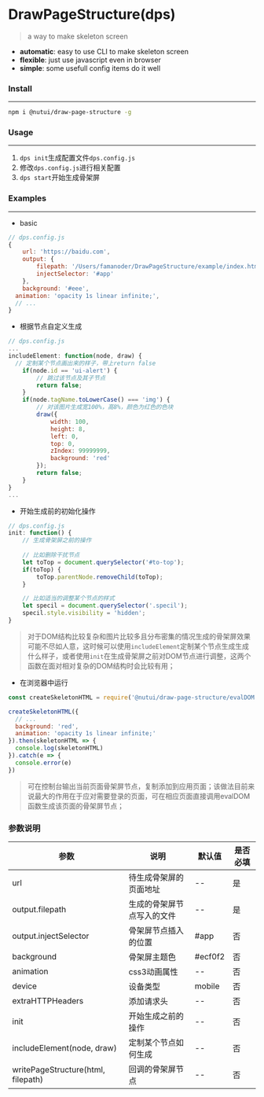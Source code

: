 # DrawPageStructure(dps)
> a way to make skeleton screen
* **automatic**: easy to use CLI to make skeleton screen
* **flexible**: just use javascript even in browser
* **simple**: some usefull config items do it well

### Install
---
```bash
npm i @nutui/draw-page-structure -g
```
### Usage
---
1. `dps init`生成配置文件`dps.config.js`
2. 修改`dps.config.js`进行相关配置
3. `dps start`开始生成骨架屏
### Examples
---
* basic
```javascript
// dps.config.js
{
	url: 'https://baidu.com',
	output: {
		filepath: '/Users/famanoder/DrawPageStructure/example/index.html',
		injectSelector: '#app'
	},
	background: '#eee',
  animation: 'opacity 1s linear infinite;',
  // ...
}
```
* 根据节点自定义生成
```javascript
// dps.config.js
...
includeElement: function(node, draw) {
  // 定制某个节点画出来的样子，带上return false
	if(node.id == 'ui-alert') {
		// 跳过该节点及其子节点
		return false;
	}
	if(node.tagName.toLowerCase() === 'img') {
		// 对该图片生成宽100%，高8%，颜色为红色的色块
		draw({
			width: 100,
			height: 8,
			left: 0,
			top: 0,
			zIndex: 99999999,
			background: 'red'
		});
		return false;
	} 
}
...
```

* 开始生成前的初始化操作
```javascript
// dps.config.js
init: function() {
	// 生成骨架屏之前的操作
	
	// 比如删除干扰节点
	let toTop = document.querySelector('#to-top');
	if(toTop) {
		toTop.parentNode.removeChild(toTop);
	}

	// 比如适当的调整某个节点的样式
	let specil = document.querySelector('.specil');
	specil.style.visibility = 'hidden';
}
```
> 对于DOM结构比较复杂和图片比较多且分布密集的情况生成的骨架屏效果可能不尽如人意，这时候可以使用`includeElement`定制某个节点生成生成什么样子，或者使用`init`在生成骨架屏之前对DOM节点进行调整，这两个函数在面对相对复杂的DOM结构时会比较有用；
* 在浏览器中运行
```javascript
const createSkeletonHTML = require('@nutui/draw-page-structure/evalDOM')

createSkeletonHTML({
  // ...
  background: 'red',
  animation: 'opacity 1s linear infinite;'
}).then(skeletonHTML => {
  console.log(skeletonHTML)
}).catch(e => {
  console.error(e)
})
```
> 可在控制台输出当前页面骨架屏节点，复制添加到应用页面；该做法目前来说最大的作用在于应对需要登录的页面，可在相应页面直接调用evalDOM函数生成该页面的骨架屏节点；

### 参数说明
| 参数 | 说明 | 默认值 | 是否必填
|----- | ----- | ----- | -----
| url | 待生成骨架屏的页面地址 | -- | 是
| output.filepath | 生成的骨架屏节点写入的文件 | -- | 是
| output.injectSelector | 骨架屏节点插入的位置 | #app | 否
| background | 骨架屏主题色 | #ecf0f2 | 否
| animation | css3动画属性 | -- | 否
| device | 设备类型 | mobile | 否
| extraHTTPHeaders | 添加请求头 | -- | 否
| init | 开始生成之前的操作 | -- | 否
| includeElement(node, draw) | 定制某个节点如何生成 | -- | 否
| writePageStructure(html, filepath) | 回调的骨架屏节点 | -- | 否
